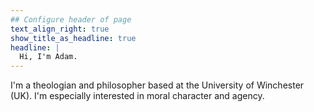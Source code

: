 ```yaml
---
## Configure header of page
text_align_right: true
show_title_as_headline: true
headline: |
  Hi, I'm Adam.
---
```


<!-- this is a subheadline -->
I'm a theologian and philosopher based at the University of Winchester (UK). I'm especially interested in moral character and agency.
